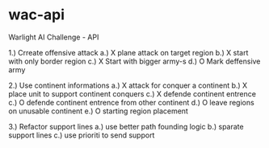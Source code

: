 wac-api
=======

Warlight AI Challenge - API

1.) Crreate offensive attack
    a.) X plane attack on target region
    b.) X start with only border region
    c.) X Start with bigger army-s
    d.) O Mark deffensive army

2.) Use continent informations
    a.) X attack for conquer a continent
    b.) X place unit to support continent conquers
    c.) X defende continent entrence
    c.) O defende continent entrence from other continent
    d.) O leave regions on unusable continent
    e.) O starting region placement

3.) Refactor support lines
    a.) use better path founding logic
    b.) sparate support lines
    c.) use prioriti to send support